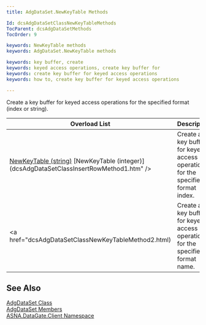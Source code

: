 ```yaml
---
title: AdgDataSet.NewKeyTable Methods

Id: dcsAdgDataSetClassNewKeyTableMethods
TocParent: dcsAdgDataSetMethods
TocOrder: 9

keywords: NewKeyTable methods
keywords: AdgDataSet.NewKeyTable methods

keywords: key buffer, create
keywords: keyed access operations, create key buffer for 
keywords: create key buffer for keyed access operations
keywords: how to, create key buffer for keyed access operations

---
```


Create a key buffer for keyed access operations for the specified format (index or string).


| Overload List | Description |
| ---- | ---- |
| [NewKeyTable (string)](adg-dataset-class-new-key-table-method1.html) [NewKeyTable (integer)](dcsAdgDataSetClassInsertRowMethod1.htm" /> | Create a key buffer for keyed access operations for the specified format index. |
| <a href="dcsAdgDataSetClassNewKeyTableMethod2.html) | Create a key buffer for keyed access operations for the specified format name. |



## See Also


[AdgDataSet Class](adg-dataset-class.html)
      <br />
[AdgDataSet Members](adg-dataset-members.html)
      <br />
[ASNA.DataGate.Client Namespace](datagate-client-namespace.html)

